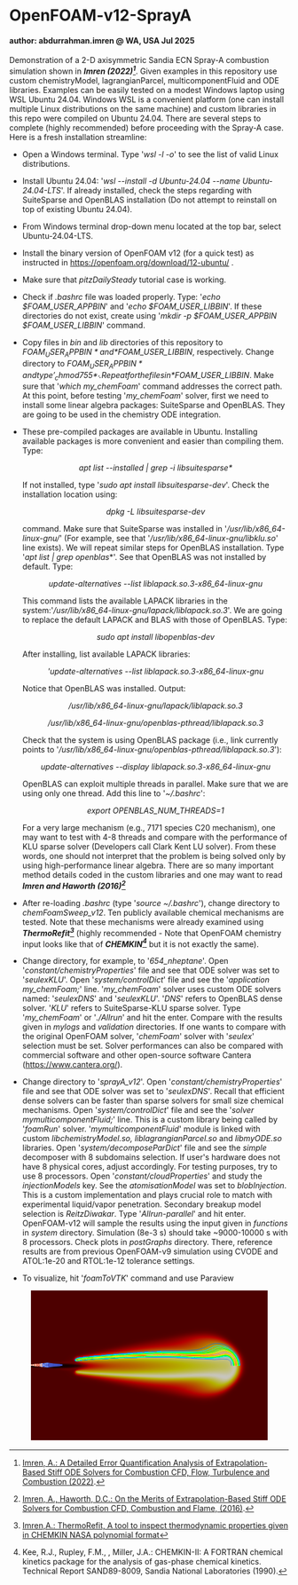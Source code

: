 # OpenFOAM-v12-SprayA
#### author: abdurrahman.imren @ WA, USA Jul 2025
Demonstration of a 2-D axisymmetric Sandia ECN Spray-A combustion simulation shown in ***Imren (2022)[^1]***. Given examples in this repository use custom chemistryModel, lagrangianParcel, multicomponentFluid and ODE libraries. Examples can be easily tested on a modest Windows laptop using WSL Ubuntu 24.04. Windows WSL is a convenient platform (one can install multiple Linux distributions on the same machine) and custom libraries in this repo were compiled on Ubuntu 24.04. There are several steps to complete (highly recommended) before proceeding with the Spray-A case. Here is a fresh installation streamline:
- Open a Windows terminal. Type '*wsl -l -o*' to see the list of valid Linux distributions.
- Install Ubuntu 24.04: '*wsl --install -d Ubuntu-24.04 --name  Ubuntu-24.04-LTS*'. If already installed, check the steps regarding with SuiteSparse and OpenBLAS installation (Do not attempt to reinstall on top of existing Ubuntu 24.04).    
- From Windows terminal drop-down menu located at the top bar, select Ubuntu-24.04-LTS.
- Install the binary version of OpenFOAM v12 (for a quick test) as instructed in https://openfoam.org/download/12-ubuntu/ .
- Make sure that *pitzDailySteady* tutorial case is working.
- Check if *.bashrc* file was loaded properly. Type: '*echo $FOAM_USER_APPBIN*' and '*echo $FOAM_USER_LIBBIN*'. If these directories do not exist, create using '*mkdir -p $FOAM_USER_APPBIN $FOAM_USER_LIBBIN*' command.
- Copy files in *bin* and *lib* directories of this repository to *$FOAM_USER_APPBIN* and *$FOAM_USER_LIBBIN*, respectively. Change directory to *$FOAM_USER_APPBIN* and type '_chmod 755 *_'. Repeat for the files in *$FOAM_USER_LIBBIN*. Make sure that '*which my_chemFoam*' command addresses the correct path. At this point, before testing '*my_chemFoam*' solver, first we need to install some linear algebra packages: SuiteSparse and OpenBLAS. They are going to be used in the chemistry ODE integration.
- These pre-compiled packages are available in Ubuntu. Installing available packages is more convenient and easier than compiling them. Type:

  <div align="center">
  <em>apt list --installed | grep -i libsuitesparse*</em>
  </div>
  
  If not installed, type '*sudo apt install libsuitesparse-dev*'. Check the installation location using:
  
  <div align="center">
  <em>dpkg -L libsuitesparse-dev</em>
  </div>

  command. Make sure that SuiteSparse was installed in '*/usr/lib/x86_64-linux-gnu/*' (For example, see that '*/usr/lib/x86_64-linux-gnu/libklu.so*' line exists). We will repeat similar steps for OpenBLAS installation. Type '*apt list | grep openblas**'. See that OpenBLAS was not installed by default. Type:

  <div align="center">
  <em>update-alternatives --list liblapack.so.3-x86_64-linux-gnu</em>
  </div>
  
  This command lists the available LAPACK libraries in the system:'*/usr/lib/x86_64-linux-gnu/lapack/liblapack.so.3*'. We are going to replace the default LAPACK and BLAS with those of OpenBLAS. Type:

  <div align="center">
  <em>sudo apt install libopenblas-dev</em>
  </div>
  
  After installing, list available LAPACK libraries:

  <div align="center">
  <em>'update-alternatives --list liblapack.so.3-x86_64-linux-gnu</em>
  </div>

  Notice that OpenBLAS was installed. Output:

  <div align="center">
  <em>/usr/lib/x86_64-linux-gnu/lapack/liblapack.so.3</em>

  <em>/usr/lib/x86_64-linux-gnu/openblas-pthread/liblapack.so.3</em>
  </div>

  Check that the system is using OpenBLAS package (i.e., link currently points to '*/usr/lib/x86_64-linux-gnu/openblas-pthread/liblapack.so.3*'):

  <div align="center">
  <em>update-alternatives --display liblapack.so.3-x86_64-linux-gnu</em>
  </div>

  OpenBLAS can exploit multiple threads in parallel. Make sure that we are using only one thread. Add this line to '*~/.bashrc*':

  <div align="center">
  <em>export OPENBLAS_NUM_THREADS=1</em>
  </div>

  For a very large mechanism (e.g., 7171 species C20 mechanism), one may want to test with 4-8 threads and compare with the performance of KLU sparse solver (Developers call Clark Kent LU solver). From these words, one should not interpret that the problem is being solved only by using high-performance linear algebra. There are so many important method details coded in the custom libraries and one may want to read ***Imren and Haworth (2016)[^2]*** 
     
 - After re-loading *.bashrc* (type '*source ~/.bashrc*'), change directory to *chemFoamSweep_v12*. Ten publicly available chemical mechanisms are tested. Note that these mechanisms were already examined using ***ThermoRefit[^3]*** (highly recommended - Note that OpenFOAM chemistry input looks like that of ***CHEMKIN[^4]*** but it is not exactly the same).
 - Change directory, for example, to '*654_nheptane*'. Open '*constant/chemistryProperties*' file and see that ODE solver was set to '*seulexKLU*'. Open '*system/controlDict*' file and see the '*application     my_chemFoam;*' line. '*my_chemFoam*' solver uses custom ODE solvers named: '*seulexDNS*' and '*seulexKLU*'. '*DNS*' refers to OpenBLAS dense solver. '*KLU*' refers to SuiteSparse-KLU sparse solver. Type '*my_chemFoam*' or '*./Allrun*' and hit the enter. Compare with the results given in *mylogs* and *validation* directories. If one wants to compare with the original OpenFOAM solver, '*chemFoam*' solver with '*seulex*' selection must be set. Solver performances can also be compared with commercial software and other open-source software Cantera (https://www.cantera.org/).
 - Change directory to '*sprayA_v12*'. Open '*constant/chemistryProperties*' file and see that ODE solver was set to '*seulexDNS*'. Recall that efficient dense solvers can be faster than sparse solvers for small size chemical mechanisms. Open '*system/controlDict*' file and see the '*solver mymulticomponentFluid;*' line. This is a custom library being called by '*foamRun*' solver. '*mymulticomponentFluid*' module is linked with custom *libchemistryModel.so,  liblagrangianParcel.so* and *libmyODE.so* libraries. Open '*system/decomposeParDict*' file and see the *simple* decomposer with 8 subdomains selection. If user's hardware does not have 8 physical cores, adjust accordingly. For testing purposes, try to use 8 processors. Open '*constant/cloudProperties*' and study the *injectionModels* key. See the *atomisationModel* was set to *blobInjection*. This is a custom implementation and plays crucial role to match with experimental liquid/vapor penetration. Secondary breakup model selection is *ReitzDiwakar*. Type '*Allrun-parallel*' and hit enter. OpenFOAM-v12 will sample the results using the input given in *functions* in *system* directory. Simulation (8e-3 s) should take ~9000-10000 s with 8 processors. Check plots in *postGraphs* directory. There, reference results are from previous OpenFOAM-v9 simulation using CVODE and ATOL:1e-20 and RTOL:1e-12 tolerance settings.
 - To visualize, hit '*foamToVTK*' command and use Paraview

<div align="center">
<img src="/sprayA.png" alt="Sandia Spray-A CFD RANS simulation" />
</div>

[^1]: [Imren, A.: A Detailed Error Quantification Analysis of Extrapolation-Based Stiff ODE
Solvers for Combustion CFD, Flow, Turbulence and Combustion (2022)](https://doi.org/10.1007/s10494-022-00369-z).
[^2]: [Imren, A., Haworth, D.C.: On the Merits of Extrapolation-Based Stiff ODE Solvers for Combustion CFD, Combustion and Flame, (2016)](https://doi.org/10.1016/j.combustflame.2016.09.018).
[^3]: [Imren,A.: ThermoRefit, A tool to inspect thermodynamic properties given in CHEMKIN NASA polynomial format](https://github.com/abimren/ThermoRefit)
[^4]: Kee, R.J., Rupley, F.M., , Miller, J.A.: CHEMKIN-II: A FORTRAN chemical kinetics package for the
analysis of gas-phase chemical kinetics. Technical Report SAND89-8009, Sandia National Laboratories
(1990).

